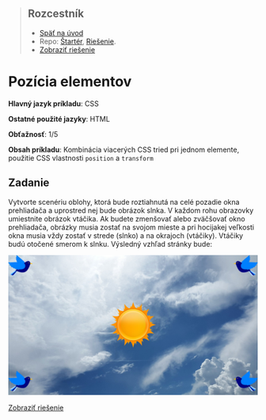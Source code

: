<div class="hidden">

> ## Rozcestník
> - [Späť na úvod](../../README.md)
> - Repo: [Štartér](/../../tree/main/css/position), [Riešenie](/../../tree/solution/css/position).
> - [Zobraziť riešenie](riesenie.md)
</div>

# Pozícia elementov
<div class="info"> 

**Hlavný jazyk príkladu**: CSS

**Ostatné použité jazyky**: HTML

**Obťažnosť**: 1/5

**Obsah príkladu**: Kombinácia viacerých CSS tried pri jednom elemente, použitie CSS vlastnosti `position` a `transform `
</div>

## Zadanie

Vytvorte scenériu oblohy, ktorá bude roztiahnutá na celé pozadie okna prehliadača a uprostred nej bude obrázok slnka. V každom rohu obrazovky umiestnite obrázok vtáčika. Ak budete zmenšovať alebo zväčšovať okno prehliadača, obrázky musia zostať na svojom mieste a pri hocijakej veľkosti okna musia vždy zostať v strede (slnko) a na okrajoch (vtáčiky). Vtáčiky budú otočené smerom k slnku. Výsledný vzhľad stránky bude:

![Vzhľad výsledného riešenia](images_position/task.jpg)

<div class="hidden">

[Zobraziť riešenie](riesenie.md)
</div>